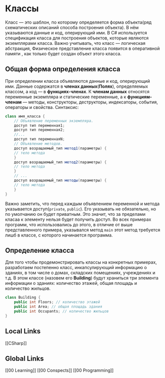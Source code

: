 # Классы 
Класс — это шаблон, по которому определяется форма объекта(ряд схематических описаний способа построения объекта). В нём указываются данные и код, оперирующий ими. 
В С# используется спецификация класса для построения объектов, которые являются экземплярами класса.
Важно учитывать, что класс — логическая абстракция, Физическое представление класса появится в оперативной памяти , как только будет создан объект этого класса.
## Общая форма определения класса 
При определении класса объявляются данные и код, оперирующий ими. 
Данные содержатся в __членах данных__(__Полях__), определяемых классом, а код — в __функциях-членах__.
К __членам данных__ относятся переменные экземпляра и статические переменные, а к __функциям-членам__ — методы, конструкторы, деструкторы, индексаторы, события, операторы и свойства.
Синтаксис:
```csharp
class имя_класса {
	// Объявление переменных экземпляра.
	доступ тип переменная1;
	доступ тип переменная2;
	//...
	доступ тип переменнаяN;
	// Объявление методов.
	доступ возращаемый_тип метод1(параметры) {
	// тело метода
	}
	доступ возращаемый_тип метод2(параметры) {
	// тело метода
	}
	// ...
	доступ возращаемый_тип методы(параметры) {
	// тело метода
	}
}
```
Важно заметить, что перед каждым объявлением переменной и метода указывается доступ(``private``, ``public``). Его указывать не обязательно, но по умолчанию он будет приватным. Это значит, что за пределами класаа к элементу нельзя будет получить доступ.
Во всех примерах программ, что использовались до этого, в отличие от выше представленного примера, указывался метод ``main`` этот метод требуется лишб в классе, с которого начинается программа.
## Определение класса
Для того чтобы продемонстрировать классы на конкретных примерах, разработаем
постепенно класс, инкапсулирующий информацию о зданиях, в том числе о домах,
складских помещениях, учреждениях и т.д. В этом классе (назовем его __Building__) будут храниться три элемента информации о зданиях: количество этажей, общая площадь и количество жильцов.
```csharp
class Building {
	public int Floors; // количество этажей
	public int Area; // общая площадь здания
	public int Occupants; // количество жильцов
}
```










## Local Links 
[[CSharp]]



## Global Links
[[00 Learning]]
[[00 Conspects]]
[[00 Programming]]